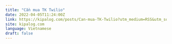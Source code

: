 ```yaml
---
title: "Cần mua TK Twilio"
date: 2022-04-05T11:24:00Z
link: https://kipalog.com/posts/Can-mua-TK-Twilio?utm_medium=RSS&utm_source=news.12bit.vn
site: kipalog.com
language: Vietnamese
draft: false
---
```

